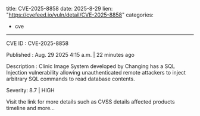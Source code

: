  
title: CVE-2025-8858
date: 2025-8-29
lien: "https://cvefeed.io/vuln/detail/CVE-2025-8858"
categories:
  - cve
---

CVE ID : CVE-2025-8858

Published :  Aug. 29
2025
4:15 a.m. | 22 minutes ago

Description : Clinic Image System developed by Changing has a SQL Injection vulnerability
allowing unauthenticated remote attackers to inject arbitrary SQL commands to read database contents.

Severity: 8.7 | HIGH

Visit the link for more details
such as CVSS details
affected products
timeline
and more...
